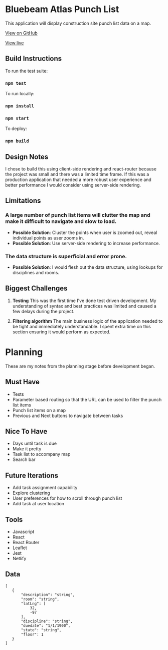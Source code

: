 # Bluebeam Atlas Punch List

This application will display construction site punch list data on a map.

[View on GitHub](https://github.com/chloe-mc/punch-list)

[View live](https://hungry-jepsen-b25582.netlify.com)

## Build Instructions

To run the test suite:	
### `npm test `

To run locally:
### `npm install `
### `npm start `

To deploy:	
### `npm build `

## Design Notes

I chose to build this using client-side rendering and react-router because the project was small and there was a limited time frame. If this was a production application that needed a more robust user experience and better performance I would consider using server-side rendering.

## Limitations

### A large number of punch list items will clutter the map and make it difficult to navigate and slow to load. 
 - __Possible Solution__: Cluster the points when user is zoomed out, reveal individual points as user zooms in. 
 - __Possible Solution__: Use server-side rendering to increase performance.

### The data structure is superficial and error prone.
 - __Possible Solution__: I would flesh out the data structure, using lookups for disciplines and rooms. 

## Biggest Challenges
 
1. __Testing__
This was the first time I've done test driven development. My understanding of syntax and best practices was limited and caused a few delays during the project. 

2. __Filtering algorithm__
The main business logic of the application needed to be tight and immediately understandable. I spent extra time on this section ensuring it would perform as expected.

# Planning

These are my notes from the planning stage before development began.

## Must Have
 - Tests
 - Parameter based routing so that the URL can be used to filter the punch list items
 - Punch list items on a map
 - Previous and Next buttons to navigate between tasks

## Nice To Have
 - Days until task is due
 - Make it pretty
 - Task list to accompany map
 - Search bar

## Future Iterations
 - Add task assignment capability
 - Explore clustering
 - User preferences for how to scroll through punch list
 - Add task at user location

## Tools
 - Javascript
 - React
 - React Router
 - Leaflet
 - Jest
 - Netlify

## Data
 ``` 
 [
	{
		"description": "string",
		"room": "string",
		"latLng": [
			32,
			-97
		],
		"discipline": "string",
		"duedate": "1/1/1900",
		"state": "string",
		"floor": 1
	}
]
 ```